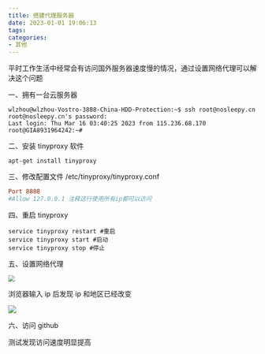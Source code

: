 ```yaml
---
title: 搭建代理服务器
date: 2023-01-01 19:06:13
tags:
categories:
- 其他
---
```


平时工作生活中经常会有访问国外服务器速度慢的情况，通过设置网络代理可以解决这个问题

一、拥有一台云服务器

```shell
wlzhou@wlzhou-Vostro-3888-China-HDD-Protection:~$ ssh root@nosleepy.cn
root@nosleepy.cn's password: 
Last login: Thu Mar 16 03:40:25 2023 from 115.236.68.170
root@GIA8931964242:~#
```

二、安装 tinyproxy 软件

```shell
apt-get install tinyproxy
```

三、修改配置文件 /etc/tinyproxy/tinyproxy.conf

```conf
Port 8888
#Allow 127.0.0.1 注释这行使用所有ip都可以访问
```

四、重启 tinyproxy

```shell
service tinyproxy restart #重启
service tinyproxy start #启动
service tinyproxy stop #停止
```

五、设置网络代理

<img src="https://cdn.jsdelivr.net/gh/nosleepy/picture@master/img/set_up_agent.png" style="zoom:80%;" />

浏览器输入 ip 后发现 ip 和地区已经改变

<img src="https://cdn.jsdelivr.net/gh/nosleepy/picture@master/img/local_ip.png" />

六、访问 github

测试发现访问速度明显提高
